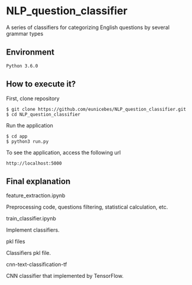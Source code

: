 # NLP_question_classifier

A series of classifiers for categorizing English questions by several grammar types

## Environment
	Python 3.6.0

## How to execute it?

First, clone repository

	$ git clone https://github.com/eunicebes/NLP_question_classifier.git
	$ cd NLP_question_classifier

Run the application

	$ cd app
	$ python3 run.py

To see the application, access the following url

	http://localhost:5000

## Final explanation

feature_extraction.ipynb

Preprocessing code, questions filtering, statistical calculation, etc.

train_classifier.ipynb

Implement classifiers.

pkl files

Classifiers pkl file.

cnn-text-classification-tf

CNN classifier that implemented by TensorFlow.